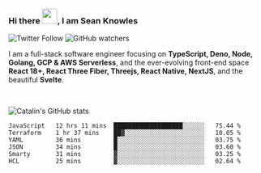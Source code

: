 ### Hi there <img src="https://raw.githubusercontent.com/MartinHeinz/MartinHeinz/master/wave.gif" width="30" />, I am Sean Knowles

![Twitter Follow](https://img.shields.io/twitter/follow/JuniorDEVed?style=social)  ![GitHub watchers](https://img.shields.io/github/watchers/JuniorDEVed/JuniorDEVed?style=social)

 I am a full-stack software engineer focusing on **TypeScript, Deno, Node, Golang, GCP & AWS Serverless**, and the ever-evolving front-end space **React 18+, React Three Fiber, Threejs, React Native, NextJS**, and the beautiful **Svelte**.
 
 <br>
 
 ![Catalin's GitHub stats](https://github-readme-stats.vercel.app/api?username=algoflows&theme=vue-dark)
 
 <!--START_SECTION:waka-->

```text
JavaScript   12 hrs 11 mins  ███████████████████░░░░░░   75.44 %
Terraform    1 hr 37 mins    ██▓░░░░░░░░░░░░░░░░░░░░░░   10.05 %
YAML         36 mins         █░░░░░░░░░░░░░░░░░░░░░░░░   03.75 %
JSON         34 mins         █░░░░░░░░░░░░░░░░░░░░░░░░   03.60 %
Smarty       31 mins         ▓░░░░░░░░░░░░░░░░░░░░░░░░   03.25 %
HCL          25 mins         ▓░░░░░░░░░░░░░░░░░░░░░░░░   02.64 %
```

<!--END_SECTION:waka-->
